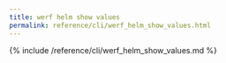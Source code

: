 ```yaml
---
title: werf helm show values
permalink: reference/cli/werf_helm_show_values.html
---
```


{% include /reference/cli/werf_helm_show_values.md %}

